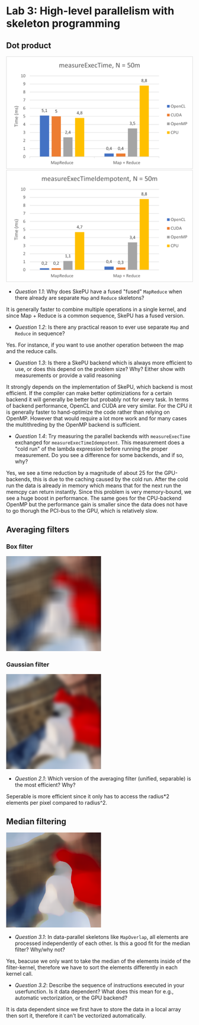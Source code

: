 # Lab 3: High-level parallelism with skeleton programming

## Dot product

![measureExecTime](data/graph1.png)
![measureExecTimeIdempotent](data/graph2.png)

* _Question 1.1_: Why does SkePU have a fused "fused" ``MapReduce`` when there already are separate ``Map`` and ``Reduce`` skeletons?

It is generally faster to combine multiple operations in a single kernel, and since Map + Reduce is a common sequence, SkePU has a fused version.

* _Question 1.2_: Is there any practical reason to ever use separate ``Map`` and ``Reduce`` in sequence?

Yes. For instance, if you want to use another operation between the map and the reduce calls.

* _Question 1.3_: Is there a SkePU backend which is always more efficient to use, or does this depend on the problem size? Why? Either show with measurements or provide a valid reasoning

It strongly depends on the implementation of SkePU, which backend is most efficient. If the compiler can make better optimiziations for a certain backend it will generally be better but probably not for every task. In terms of backend performance, OpenCL and CUDA are very similar. For the CPU it is generally faster to hand-optimize the code rather than relying on OpenMP. However that would require a lot more work and for many cases the multithreding by the OpenMP backend is sufficient.

* _Question 1.4_: Try measuring the parallel backends with ``measureExecTime`` exchanged for ``measureExecTimeIdempotent``. This measurement does a "cold run" of the lambda expression before running the proper measurement. Do you see a difference for some backends, and if so, why?

Yes, we see a time reduction by a magnitude of about 25 for the GPU-backends, this is due to the caching caused by the cold run. After the cold run the data is already in memory which means that for the next run the memcpy can return instantly. Since this problem is very memory-bound, we see a huge boost in performance. The same goes for the CPU-backend OpenMP but the performance gain is smaller since the data does not have to go thorugh the PCI-bus to the GPU, which is relatively slow.

## Averaging filters
### Box filter
![Average filter](data/result33x33-separable.png)
### Gaussian filter
![Gaussian filter](data/result33x33-gaussian.png)

* _Question 2.1_: Which version of the averaging filter (unified, separable) is the most efficient? Why?

Seperable is more efficient since it only has to access the radius*2 elements per pixel compared to radius^2.

## Median filtering

![Median filter](data/result33x33-median.png)

* _Question 3.1_: In data-parallel skeletons like ``MapOverlap``, all elements are processed independently of each other. Is this a good fit for the median filter? Why/why not?

Yes, beacuse we only want to take the median of the elements inside of the filter-kernel, therefore we have to sort the elements differently in each kernel call.


* _Question 3.2_:  Describe the sequence of instructions executed in your userfunction. Is it data dependent? What does this mean for e.g., automatic
vectorization, or the GPU backend?

It is data dependent since we first have to store the data in a local array then sort it, therefore it can't be vectorized automatically.
